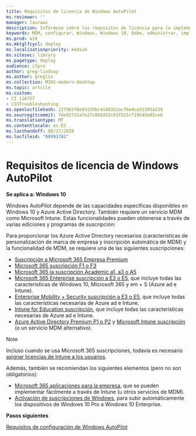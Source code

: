 ```yaml
---
title: Requisitos de licencia de Windows AutoPilot
ms.reviewer: ''
manager: laurawi
description: Infórmese sobre los requisitos de licencia para la implementación de Windows AutoPilot.
keywords: MDM, configurar, Windows, Windows 10, Oobe, administrar, implementar, AutoPilot, ZTD, cero-Touch, Partner, msfb, Intune
ms.prod: w10
ms.mktglfcycl: deploy
ms.localizationpriority: medium
ms.sitesec: library
ms.pagetype: deploy
audience: itpro
author: greg-lindsay
ms.author: greglin
ms.collection: M365-modern-desktop
ms.topic: article
ms.custom:
- CI 116757
- CSSTroubleshooting
ms.openlocfilehash: 22f9b5f8e93339bc41403b2acf6e4ce53395a139
ms.sourcegitcommit: fde92731a7e27c892d32c63f515cf19545e02ceb
ms.translationtype: MT
ms.contentlocale: es-ES
ms.lasthandoff: 08/27/2020
ms.locfileid: "88993782"
---
```

# <a name="windows-autopilot-licensing-requirements"></a>Requisitos de licencia de Windows AutoPilot

**Se aplica a: Windows 10**

Windows AutoPilot depende de las capacidades específicas disponibles en Windows 10 y Azure Active Directory. También requiere un servicio MDM como Microsoft Intune. Estas funcionalidades pueden obtenerse a través de varias ediciones y programas de suscripción:

Para proporcionar los Azure Active Directory necesarios (características de personalización de marca de empresa y inscripción automática de MDM) y la funcionalidad de MDM, se requiere una de las siguientes suscripciones:
- [Suscripción a Microsoft 365 Empresa Premium](https://www.microsoft.com/microsoft-365/business)
- [Microsoft 365 suscripción F1 o F3](https://www.microsoft.com/microsoft-365/enterprise/firstline)
- [Microsoft 365 la suscripción Academic a1, a3 o A5](https://www.microsoft.com/education/buy-license/microsoft365/default.aspx)
- [Microsoft 365 Enterprise suscripción a E3 o E5](https://www.microsoft.com/microsoft-365/enterprise), que incluye todas las características de Windows 10, Microsoft 365 y em + S (Azure ad e Intune).
- [Enterprise Mobility + Security suscripción a E3 o E5](https://www.microsoft.com/cloud-platform/enterprise-mobility-security), que incluye todas las características necesarias de Azure ad e Intune.
- [Intune for Education suscripción](/intune-education/what-is-intune-for-education), que incluye todas las características necesarias de Azure ad e Intune.
- [Azure Active Directory Premium P1 o P2](https://azure.microsoft.com/services/active-directory/) y [Microsoft Intune suscripción](https://www.microsoft.com/cloud-platform/microsoft-intune) (o un servicio MDM alternativo).

> [!NOTE]
> Incluso cuando se usa Microsoft 365 suscripciones, todavía es necesario [asignar licencias de Intune a los usuarios](/intune/fundamentals/licenses-assign).

Además, también se recomiendan los siguientes elementos (pero no son obligatorios):
- [Microsoft 365 aplicaciones para la empresa](https://www.microsoft.com/p/office-365-proplus/CFQ7TTC0K8R0), que se pueden implementar fácilmente a través de Intune (u otros servicios de MDM).
- [Activación de suscripciones de Windows](/windows/deployment/windows-10-enterprise-subscription-activation), para subir automáticamente los dispositivos de Windows 10 Pro a Windows 10 Enterprise.

**Pasos siguientes**

[Requisitos de configuración de Windows AutoPilot](configuration-requirements.md)